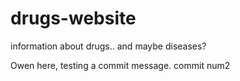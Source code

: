 # drugs-website
information about drugs.. and maybe diseases?


Owen here, testing a commit message.
commit num2
